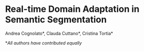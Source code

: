 # Real-time Domain Adaptation in Semantic Segmentation

Andrea Cognolato*, Clauda Cuttano*, Cristina Tortia*

\**All authors have contributed equally*
